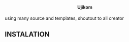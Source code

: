 <p align="center">
    <h4 align="center">Ujikom</h4>
</p>

using many source and templates, shoutout to all creator

## INSTALATION


